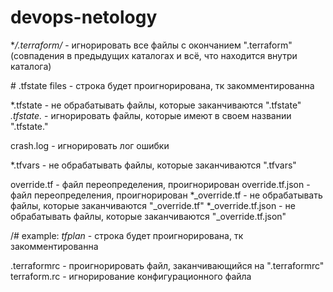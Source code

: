 # devops-netology


**/.terraform/* - игнорировать все файлы с окончанием ".terraform" (совпадения в предыдущих каталогах и всё, что находится внутри каталога)

\# .tfstate files - строка будет проигнорирована, тк закомментированна

*.tfstate - не обрабатывать файлы, которые заканчиваются ".tfstate"
*.tfstate.* - игнорировать файлы, которые имеют в своем названии ".tfstate."

crash.log - игнорировать лог ошибки

*.tfvars - не обрабатывать файлы, которые заканчиваются ".tfvars"

override.tf - файл переопределения, проигнорирован
override.tf.json - файл переопределения, проигнорирован
*_override.tf - не обрабатывать файлы, которые заканчиваются "_override.tf"
*_override.tf.json - не обрабатывать файлы, которые заканчиваются "_override.tf.json"


/# example: *tfplan* - строка будет проигнорирована, тк закомментированна 

.terraformrc - проигнорировать файл, заканчивающийся на ".terraformrc"
terraform.rc - игнорирование конфигурационного файла
